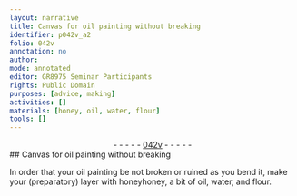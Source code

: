 ```yaml
---
layout: narrative
title: Canvas for oil painting without breaking
identifier: p042v_a2
folio: 042v
annotation: no
author:
mode: annotated
editor: GR8975 Seminar Participants
rights: Public Domain
purposes: [advice, making]
activities: []
materials: [honey, oil, water, flour]
tools: []
---
```


 <div class="folio" align="center">- - - - - <a href="http://gallica.bnf.fr/ark:/12148/btv1b10500001g/f90.image" target="_blank">042v</a> - - - - - </div>   
## Canvas for oil painting without breaking

 
In order that your oil painting be not broken or ruined as you bend it, make your (preparatory) layer with <span class="material">honey</span>honey, a bit of <span class="material">oil</span>, <span class="material">water</span>, and <span class="material">flour</span>.
 